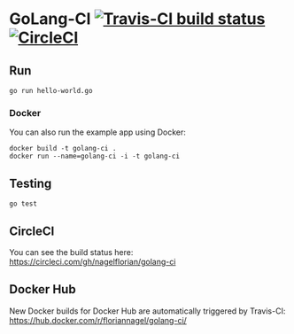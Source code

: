 # GoLang-CI [![Travis-CI build status](https://img.shields.io/travis/nagelflorian/golang-ci.svg)](https://travis-ci.org/nagelflorian/golang-ci) [![CircleCI](https://circleci.com/gh/nagelflorian/golang-ci/tree/master.svg?style=svg)](https://circleci.com/gh/nagelflorian/golang-ci/tree/master)

## Run

```
go run hello-world.go
```

### Docker

You can also run the example app using Docker:

```
docker build -t golang-ci .
docker run --name=golang-ci -i -t golang-ci
```

## Testing

```
go test
```

## CircleCI

You can see the build status here: https://circleci.com/gh/nagelflorian/golang-ci

## Docker Hub

New Docker builds for Docker Hub are automatically triggered by Travis-CI:
https://hub.docker.com/r/floriannagel/golang-ci/
